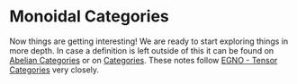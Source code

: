 # Monoidal Categories

Now things are getting interesting! We are ready to start exploring things in more depth. In case a definition is left outside of this it can be found on [Abelian Categories](../Categories/Abelian_Categories.md) or on [Categories](../Categories/Categories.md). These notes follow [EGNO - Tensor Categories](https://math.mit.edu/~etingof/egnobookfinal.pdf) very closely.